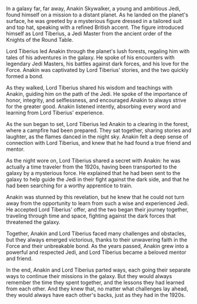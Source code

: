 In a galaxy far, far away, Anakin Skywalker, a young and ambitious Jedi, found himself on a mission to a distant planet. As he landed on the planet's surface, he was greeted by a mysterious figure dressed in a tailored suit and top hat, speaking with a refined British accent. The figure introduced himself as Lord Tiberius, a Jedi Master from the ancient order of the Knights of the Round Table.

Lord Tiberius led Anakin through the planet's lush forests, regaling him with tales of his adventures in the galaxy. He spoke of his encounters with legendary Jedi Masters, his battles against dark forces, and his love for the Force. Anakin was captivated by Lord Tiberius' stories, and the two quickly formed a bond.

As they walked, Lord Tiberius shared his wisdom and teachings with Anakin, guiding him on the path of the Jedi. He spoke of the importance of honor, integrity, and selflessness, and encouraged Anakin to always strive for the greater good. Anakin listened intently, absorbing every word and learning from Lord Tiberius' experience.

As the sun began to set, Lord Tiberius led Anakin to a clearing in the forest, where a campfire had been prepared. They sat together, sharing stories and laughter, as the flames danced in the night sky. Anakin felt a deep sense of connection with Lord Tiberius, and knew that he had found a true friend and mentor.

As the night wore on, Lord Tiberius shared a secret with Anakin: he was actually a time traveler from the 1920s, having been transported to the galaxy by a mysterious force. He explained that he had been sent to the galaxy to help guide the Jedi in their fight against the dark side, and that he had been searching for a worthy apprentice to train.

Anakin was stunned by this revelation, but he knew that he could not turn away from the opportunity to learn from such a wise and experienced Jedi. He accepted Lord Tiberius' offer, and the two began their journey together, traveling through time and space, fighting against the dark forces that threatened the galaxy.

Together, Anakin and Lord Tiberius faced many challenges and obstacles, but they always emerged victorious, thanks to their unwavering faith in the Force and their unbreakable bond. As the years passed, Anakin grew into a powerful and respected Jedi, and Lord Tiberius became a beloved mentor and friend.

In the end, Anakin and Lord Tiberius parted ways, each going their separate ways to continue their missions in the galaxy. But they would always remember the time they spent together, and the lessons they had learned from each other. And they knew that, no matter what challenges lay ahead, they would always have each other's backs, just as they had in the 1920s.